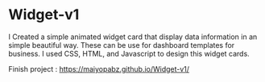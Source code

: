 # Widget-v1
I Created a simple animated widget card that display data information in an simple beautiful way.
These can be use for dashboard templates for business.
I used CSS, HTML, and Javascript to design this widget cards.

Finish project : https://maiyopabz.github.io/Widget-v1/

